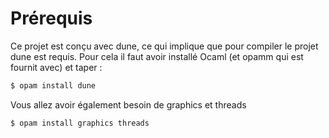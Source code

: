 # Prérequis
Ce projet est conçu avec dune, ce qui implique que pour compiler le projet dune est requis. Pour cela il faut avoir installé Ocaml (et opamm qui est fournit avec) et taper :
```bash
$ opam install dune
```
Vous allez avoir également besoin de graphics et threads 
```bash
$ opam install graphics threads
```

